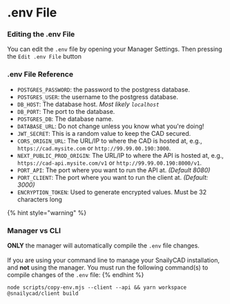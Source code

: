 # .env File

### Editing the .env File

You can edit the `.env` file by opening your Manager Settings. Then pressing the `Edit .env File` button

### .env File Reference

* `POSTGRES_PASSWORD`: the password to the postgress database.
* `POSTGRES_USER`: the username to the postgress database.
* `DB_HOST`: The database host. _Most likely `localhost`_
* `DB_PORT`: The port to the database.
* `POSTGRES_DB`: The database name.
* `DATABASE_URL`: Do not change unless you know what you're doing!
* `JWT_SECRET`: This is a random value to keep the CAD secured.
* `CORS_ORIGIN_URL`: The URL/IP to where the CAD is hosted at, e.g., `https://cad.mysite.com` or `http://99.99.00.190:3000`.
* `NEXT_PUBLIC_PROD_ORIGIN`: The URL/IP to where the API is hosted at, e.g., `https://cad-api.mysite.com/v1` or `http://99.99.00.190:8000/v1`.
* `PORT_API`: The port where you want to run the API at. _(Default 8080)_
* `PORT_CLIENT`: The port where you want to run the client at. _(Default: 3000)_
* `ENCRYPTION_TOKEN`: Used to generate encrypted values. Must be 32 characters long

{% hint style="warning" %}
### Manager vs CLI

**ONLY** the manager will automatically compile the `.env` file changes.\
\
If you are using your command line to manage your SnailyCAD installation, and **not** using the manager. You must run the following command(s) to compile changes of the `.env` file:
{% endhint %}

```
node scripts/copy-env.mjs --client --api && yarn workspace @snailycad/client build
```

